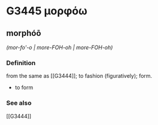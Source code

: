 # G3445 μορφόω

## morphóō

_(mor-fo'-o | more-FOH-oh | more-FOH-oh)_

### Definition

from the same as [[G3444]]; to fashion (figuratively); form.

- to form

### See also

[[G3444]]

